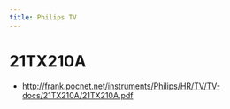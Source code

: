 ```yaml
---
title: Philips TV
---
```


#  21TX210A 
* http://frank.pocnet.net/instruments/Philips/HR/TV/TV-docs/21TX210A/21TX210A.pdf

